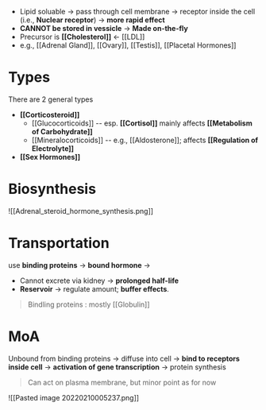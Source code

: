 - Lipid soluable → pass through cell membrane → receptor inside the cell (i.e., **Nuclear receptor**) → **more rapid effect**
- **CANNOT be stored in vessicle** → **Made on-the-fly**
- Precursor is **[[Cholesterol]]** ← [[LDL]] 
- e.g., [[Adrenal Gland]], [[Ovary]], [[Testis]], [[Placetal Hormones]]

# Types
There are 2 general types
- **[[Corticosteroid]]**
	- [[Glucocorticoids]] -- esp. **[[Cortisol]]** mainly affects **[[Metabolism of Carbohydrate]]**
	- [[Mineralocorticoids]] -- e.g., [[Aldosterone]]; affects **[[Regulation of Electrolyte]]**
- **[[Sex Hormones]]**

# Biosynthesis

![[Adrenal_steroid_hormone_synthesis.png]]

# Transportation
use **binding proteins** -> **bound hormone** ->
- Cannot excrete via kidney -> **prolonged half-life**
- **Reservoir** -> regulate amount; **buffer effects**.
> Bindling proteins : mostly [[Globulin]]

# MoA
Unbound from binding proteins -> diffuse into cell -> **bind to receptors inside cell** -> **activation of gene transcription** -> protein synthesis 

> Can act on plasma membrane, but minor point as for now

![[Pasted image 20220210005237.png]]